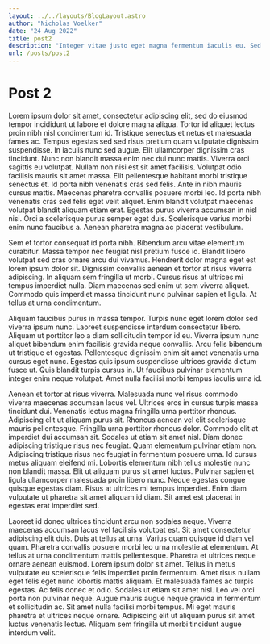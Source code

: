 ```yaml
---
layout: ../../layouts/BlogLayout.astro
author: "Nicholas Voelker"
date: "24 Aug 2022"
title: post2
description: "Integer vitae justo eget magna fermentum iaculis eu. Sed euismod nisi porta lorem mollis aliquam ut porttitor leo. Diam maecenas sed enim ut."
url: /posts/post2
---
```


# Post 2

Lorem ipsum dolor sit amet, consectetur adipiscing elit, sed do eiusmod tempor incididunt ut labore et dolore magna aliqua. Tortor id aliquet lectus proin nibh nisl condimentum id. Tristique senectus et netus et malesuada fames ac. Tempus egestas sed sed risus pretium quam vulputate dignissim suspendisse. In iaculis nunc sed augue. Elit ullamcorper dignissim cras tincidunt. Nunc non blandit massa enim nec dui nunc mattis. Viverra orci sagittis eu volutpat. Nullam non nisi est sit amet facilisis. Volutpat odio facilisis mauris sit amet massa. Elit pellentesque habitant morbi tristique senectus et. Id porta nibh venenatis cras sed felis. Ante in nibh mauris cursus mattis. Maecenas pharetra convallis posuere morbi leo. Id porta nibh venenatis cras sed felis eget velit aliquet. Enim blandit volutpat maecenas volutpat blandit aliquam etiam erat. Egestas purus viverra accumsan in nisl nisi. Orci a scelerisque purus semper eget duis. Scelerisque varius morbi enim nunc faucibus a. Aenean pharetra magna ac placerat vestibulum.

Sem et tortor consequat id porta nibh. Bibendum arcu vitae elementum curabitur. Massa tempor nec feugiat nisl pretium fusce id. Blandit libero volutpat sed cras ornare arcu dui vivamus. Hendrerit dolor magna eget est lorem ipsum dolor sit. Dignissim convallis aenean et tortor at risus viverra adipiscing. In aliquam sem fringilla ut morbi. Cursus risus at ultrices mi tempus imperdiet nulla. Diam maecenas sed enim ut sem viverra aliquet. Commodo quis imperdiet massa tincidunt nunc pulvinar sapien et ligula. At tellus at urna condimentum.

Aliquam faucibus purus in massa tempor. Turpis nunc eget lorem dolor sed viverra ipsum nunc. Laoreet suspendisse interdum consectetur libero. Aliquam ut porttitor leo a diam sollicitudin tempor id eu. Viverra ipsum nunc aliquet bibendum enim facilisis gravida neque convallis. Arcu felis bibendum ut tristique et egestas. Pellentesque dignissim enim sit amet venenatis urna cursus eget nunc. Egestas quis ipsum suspendisse ultrices gravida dictum fusce ut. Quis blandit turpis cursus in. Ut faucibus pulvinar elementum integer enim neque volutpat. Amet nulla facilisi morbi tempus iaculis urna id.

Aenean et tortor at risus viverra. Malesuada nunc vel risus commodo viverra maecenas accumsan lacus vel. Ultrices eros in cursus turpis massa tincidunt dui. Venenatis lectus magna fringilla urna porttitor rhoncus. Adipiscing elit ut aliquam purus sit. Rhoncus aenean vel elit scelerisque mauris pellentesque. Fringilla urna porttitor rhoncus dolor. Commodo elit at imperdiet dui accumsan sit. Sodales ut etiam sit amet nisl. Diam donec adipiscing tristique risus nec feugiat. Quam elementum pulvinar etiam non. Adipiscing tristique risus nec feugiat in fermentum posuere urna. Id cursus metus aliquam eleifend mi. Lobortis elementum nibh tellus molestie nunc non blandit massa. Elit ut aliquam purus sit amet luctus. Pulvinar sapien et ligula ullamcorper malesuada proin libero nunc. Neque egestas congue quisque egestas diam. Risus at ultrices mi tempus imperdiet. Enim diam vulputate ut pharetra sit amet aliquam id diam. Sit amet est placerat in egestas erat imperdiet sed.

Laoreet id donec ultrices tincidunt arcu non sodales neque. Viverra maecenas accumsan lacus vel facilisis volutpat est. Sit amet consectetur adipiscing elit duis. Duis at tellus at urna. Varius quam quisque id diam vel quam. Pharetra convallis posuere morbi leo urna molestie at elementum. At tellus at urna condimentum mattis pellentesque. Pharetra et ultrices neque ornare aenean euismod. Lorem ipsum dolor sit amet. Tellus in metus vulputate eu scelerisque felis imperdiet proin fermentum. Amet risus nullam eget felis eget nunc lobortis mattis aliquam. Et malesuada fames ac turpis egestas. Ac felis donec et odio. Sodales ut etiam sit amet nisl. Leo vel orci porta non pulvinar neque. Augue mauris augue neque gravida in fermentum et sollicitudin ac. Sit amet nulla facilisi morbi tempus. Mi eget mauris pharetra et ultrices neque ornare. Adipiscing elit ut aliquam purus sit amet luctus venenatis lectus. Aliquam sem fringilla ut morbi tincidunt augue interdum velit.
